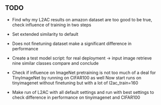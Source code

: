 ## TODO

- Find why my L2AC results on amazon dataset are too good to be true, check influence of training in two steps

- Set extended similarity to default

- Does not finetuning dataset make a significant difference in performance 

- Create a test model script: for real deployment -> input image retrieve nine similar classes compare and conclude

- Check if influence on ImageNet pretraining is not too much of a deal for TinyImageNet by running on CIFAR100 as well
	Now start runs on tinyimagenet without finetuning but with a lot of l2ac_train=160


- Make run of L2AC with all default settings and run with best settings to check difference in performance on tinyimagenet and CIFAR100